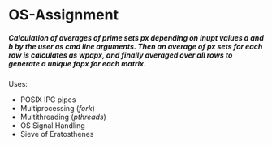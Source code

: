 # OS-Assignment

##### Calculation of averages of prime sets _px_ depending on inupt values _a_ and _b_ by the user as cmd line arguments. Then an average of _px_ sets for each row is calculates as _wpapx_, and finally averaged over all rows to generate a unique _fapx_ for each matrix.

Uses:
* POSIX IPC pipes
* Multiprocessing (_fork_)
* Multithreading (_pthreads_)
* OS Signal Handling
* Sieve of Eratosthenes
